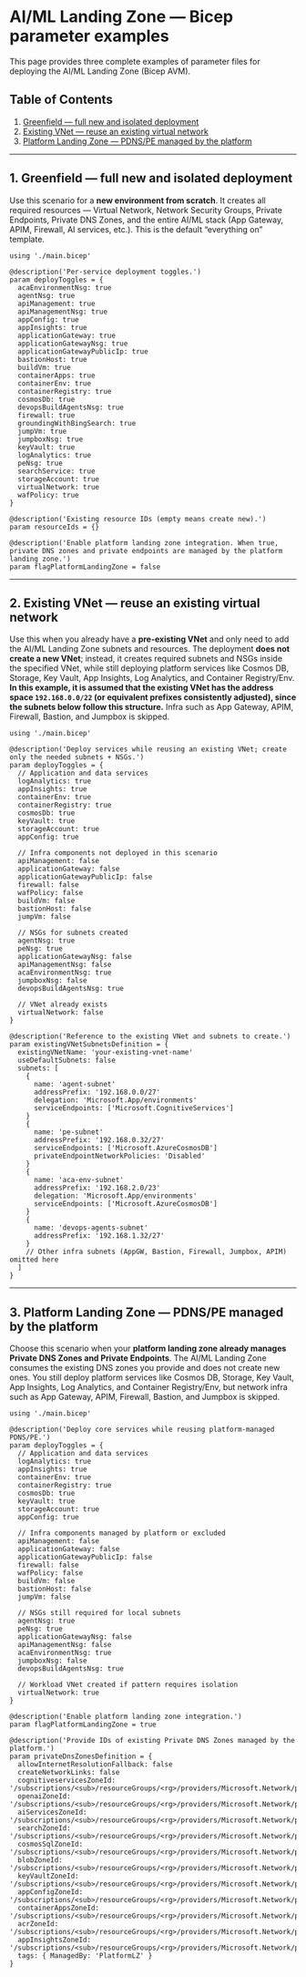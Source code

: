 # AI/ML Landing Zone — Bicep parameter examples

This page provides three complete examples of parameter files for deploying the AI/ML Landing Zone (Bicep AVM).

## Table of Contents

1. [Greenfield — full new and isolated deployment](#1-greenfield--full-new-and-isolated-deployment)
2. [Existing VNet — reuse an existing virtual network](#2-existing-vnet--reuse-an-existing-virtual-network)
3. [Platform Landing Zone — PDNS/PE managed by the platform](#3-platform-landing-zone--pdnspe-managed-by-the-platform)

---

## 1. Greenfield — full new and isolated deployment

Use this scenario for a **new environment from scratch**.
It creates all required resources — Virtual Network, Network Security Groups, Private Endpoints, Private DNS Zones, and the entire AI/ML stack (App Gateway, APIM, Firewall, AI services, etc.).
This is the default “everything on” template.

```bicep
using './main.bicep'

@description('Per-service deployment toggles.')
param deployToggles = {
  acaEnvironmentNsg: true
  agentNsg: true
  apiManagement: true
  apiManagementNsg: true
  appConfig: true
  appInsights: true
  applicationGateway: true
  applicationGatewayNsg: true
  applicationGatewayPublicIp: true
  bastionHost: true
  buildVm: true
  containerApps: true
  containerEnv: true
  containerRegistry: true
  cosmosDb: true
  devopsBuildAgentsNsg: true
  firewall: true
  groundingWithBingSearch: true
  jumpVm: true
  jumpboxNsg: true
  keyVault: true
  logAnalytics: true
  peNsg: true
  searchService: true
  storageAccount: true
  virtualNetwork: true
  wafPolicy: true
}

@description('Existing resource IDs (empty means create new).')
param resourceIds = {}

@description('Enable platform landing zone integration. When true, private DNS zones and private endpoints are managed by the platform landing zone.')
param flagPlatformLandingZone = false
```

---

## 2. Existing VNet — reuse an existing virtual network

Use this when you already have a **pre-existing VNet** and only need to add the AI/ML Landing Zone subnets and resources.
The deployment **does not create a new VNet**; instead, it creates required subnets and NSGs inside the specified VNet, while still deploying platform services like Cosmos DB, Storage, Key Vault, App Insights, Log Analytics, and Container Registry/Env.
**In this example, it is assumed that the existing VNet has the address space `192.168.0.0/22` (or equivalent prefixes consistently adjusted), since the subnets below follow this structure.**
Infra such as App Gateway, APIM, Firewall, Bastion, and Jumpbox is skipped.

```bicep
using './main.bicep'

@description('Deploy services while reusing an existing VNet; create only the needed subnets + NSGs.')
param deployToggles = {
  // Application and data services
  logAnalytics: true
  appInsights: true
  containerEnv: true
  containerRegistry: true
  cosmosDb: true
  keyVault: true
  storageAccount: true
  appConfig: true

  // Infra components not deployed in this scenario
  apiManagement: false
  applicationGateway: false
  applicationGatewayPublicIp: false
  firewall: false
  wafPolicy: false
  buildVm: false
  bastionHost: false
  jumpVm: false

  // NSGs for subnets created
  agentNsg: true
  peNsg: true
  applicationGatewayNsg: false
  apiManagementNsg: false
  acaEnvironmentNsg: true
  jumpboxNsg: false
  devopsBuildAgentsNsg: true

  // VNet already exists
  virtualNetwork: false
}

@description('Reference to the existing VNet and subnets to create.')
param existingVNetSubnetsDefinition = {
  existingVNetName: 'your-existing-vnet-name'
  useDefaultSubnets: false
  subnets: [
    {
      name: 'agent-subnet'
      addressPrefix: '192.168.0.0/27'
      delegation: 'Microsoft.App/environments'
      serviceEndpoints: ['Microsoft.CognitiveServices']
    }
    {
      name: 'pe-subnet'
      addressPrefix: '192.168.0.32/27'
      serviceEndpoints: ['Microsoft.AzureCosmosDB']
      privateEndpointNetworkPolicies: 'Disabled'
    }
    {
      name: 'aca-env-subnet'
      addressPrefix: '192.168.2.0/23'
      delegation: 'Microsoft.App/environments'
      serviceEndpoints: ['Microsoft.AzureCosmosDB']
    }
    {
      name: 'devops-agents-subnet'
      addressPrefix: '192.168.1.32/27'
    }
    // Other infra subnets (AppGW, Bastion, Firewall, Jumpbox, APIM) omitted here
  ]
}
```

---

## 3. Platform Landing Zone — PDNS/PE managed by the platform

Choose this scenario when your **platform landing zone already manages Private DNS Zones and Private Endpoints**.
The AI/ML Landing Zone consumes the existing DNS zones you provide and does not create new ones.
You still deploy platform services like Cosmos DB, Storage, Key Vault, App Insights, Log Analytics, and Container Registry/Env, but network infra such as App Gateway, APIM, Firewall, Bastion, and Jumpbox is skipped.

```bicep
using './main.bicep'

@description('Deploy core services while reusing platform-managed PDNS/PE.')
param deployToggles = {
  // Application and data services
  logAnalytics: true
  appInsights: true
  containerEnv: true
  containerRegistry: true
  cosmosDb: true
  keyVault: true
  storageAccount: true
  appConfig: true

  // Infra components managed by platform or excluded
  apiManagement: false
  applicationGateway: false
  applicationGatewayPublicIp: false
  firewall: false
  wafPolicy: false
  buildVm: false
  bastionHost: false
  jumpVm: false

  // NSGs still required for local subnets
  agentNsg: true
  peNsg: true
  applicationGatewayNsg: false
  apiManagementNsg: false
  acaEnvironmentNsg: true
  jumpboxNsg: false
  devopsBuildAgentsNsg: true

  // Workload VNet created if pattern requires isolation
  virtualNetwork: true
}

@description('Enable platform landing zone integration.')
param flagPlatformLandingZone = true

@description('Provide IDs of existing Private DNS Zones managed by the platform.')
param privateDnsZonesDefinition = {
  allowInternetResolutionFallback: false
  createNetworkLinks: false
  cognitiveservicesZoneId: '/subscriptions/<sub>/resourceGroups/<rg>/providers/Microsoft.Network/privateDnsZones/privatelink.cognitiveservices.azure.com'
  openaiZoneId: '/subscriptions/<sub>/resourceGroups/<rg>/providers/Microsoft.Network/privateDnsZones/privatelink.openai.azure.com'
  aiServicesZoneId: '/subscriptions/<sub>/resourceGroups/<rg>/providers/Microsoft.Network/privateDnsZones/privatelink.services.ai.azure.com'
  searchZoneId: '/subscriptions/<sub>/resourceGroups/<rg>/providers/Microsoft.Network/privateDnsZones/privatelink.search.windows.net'
  cosmosSqlZoneId: '/subscriptions/<sub>/resourceGroups/<rg>/providers/Microsoft.Network/privateDnsZones/privatelink.documents.azure.com'
  blobZoneId: '/subscriptions/<sub>/resourceGroups/<rg>/providers/Microsoft.Network/privateDnsZones/privatelink.blob.core.windows.net'
  keyVaultZoneId: '/subscriptions/<sub>/resourceGroups/<rg>/providers/Microsoft.Network/privateDnsZones/privatelink.vaultcore.azure.net'
  appConfigZoneId: '/subscriptions/<sub>/resourceGroups/<rg>/providers/Microsoft.Network/privateDnsZones/privatelink.azconfig.io'
  containerAppsZoneId: '/subscriptions/<sub>/resourceGroups/<rg>/providers/Microsoft.Network/privateDnsZones/privatelink.eastus2.azurecontainerapps.io'
  acrZoneId: '/subscriptions/<sub>/resourceGroups/<rg>/providers/Microsoft.Network/privateDnsZones/privatelink.azurecr.io'
  appInsightsZoneId: '/subscriptions/<sub>/resourceGroups/<rg>/providers/Microsoft.Network/privateDnsZones/privatelink.applicationinsights.azure.com'
  tags: { ManagedBy: 'PlatformLZ' }
}
```

